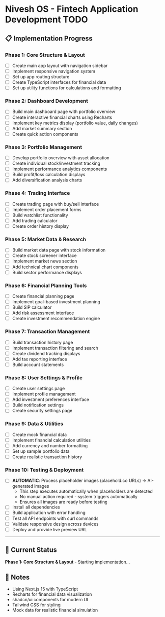 # Nivesh OS - Fintech Application Development TODO

## 📋 Implementation Progress

### Phase 1: Core Structure & Layout
- [ ] Create main app layout with navigation sidebar
- [ ] Implement responsive navigation system
- [ ] Set up app routing structure
- [ ] Create TypeScript interfaces for financial data
- [ ] Set up utility functions for calculations and formatting

### Phase 2: Dashboard Development
- [ ] Build main dashboard page with portfolio overview
- [ ] Create interactive financial charts using Recharts
- [ ] Implement key metrics display (portfolio value, daily changes)
- [ ] Add market summary section
- [ ] Create quick action components

### Phase 3: Portfolio Management
- [ ] Develop portfolio overview with asset allocation
- [ ] Create individual stock/investment tracking
- [ ] Implement performance analytics components
- [ ] Build profit/loss calculation displays
- [ ] Add diversification analysis charts

### Phase 4: Trading Interface
- [ ] Create trading page with buy/sell interface
- [ ] Implement order placement forms
- [ ] Build watchlist functionality
- [ ] Add trading calculator
- [ ] Create order history display

### Phase 5: Market Data & Research
- [ ] Build market data page with stock information
- [ ] Create stock screener interface
- [ ] Implement market news section
- [ ] Add technical chart components
- [ ] Build sector performance displays

### Phase 6: Financial Planning Tools
- [ ] Create financial planning page
- [ ] Implement goal-based investment planning
- [ ] Build SIP calculator
- [ ] Add risk assessment interface
- [ ] Create investment recommendation engine

### Phase 7: Transaction Management
- [ ] Build transaction history page
- [ ] Implement transaction filtering and search
- [ ] Create dividend tracking displays
- [ ] Add tax reporting interface
- [ ] Build account statements

### Phase 8: User Settings & Profile
- [ ] Create user settings page
- [ ] Implement profile management
- [ ] Add investment preferences interface
- [ ] Build notification settings
- [ ] Create security settings page

### Phase 9: Data & Utilities
- [ ] Create mock financial data
- [ ] Implement financial calculation utilities
- [ ] Add currency and number formatting
- [ ] Set up sample portfolio data
- [ ] Create realistic transaction history

### Phase 10: Testing & Deployment
- [ ] **AUTOMATIC**: Process placeholder images (placehold.co URLs) → AI-generated images
  - This step executes automatically when placeholders are detected
  - No manual action required - system triggers automatically
  - Ensures all images are ready before testing
- [ ] Install all dependencies
- [ ] Build application with error handling
- [ ] Test all API endpoints with curl commands
- [ ] Validate responsive design across devices
- [ ] Deploy and provide live preview URL

---

## 🚀 Current Status
**Phase 1: Core Structure & Layout** - Starting implementation...

## 📝 Notes
- Using Next.js 15 with TypeScript
- Recharts for financial data visualization
- shadcn/ui components for modern UI
- Tailwind CSS for styling
- Mock data for realistic financial simulation